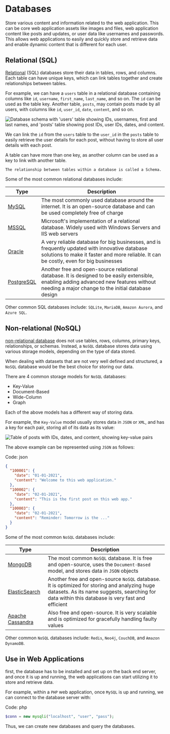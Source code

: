 # Databases
Store various content and information related to the web application. This can be core web application assets like images and files, web application content like posts and updates, or user data like usernames and passwords. This allows web applications to easily and quickly store and retrieve data and enable dynamic content that is different for each user.
## Relational (SQL)
[Relational](https://en.wikipedia.org/wiki/Relational_database) (SQL) databases store their data in tables, rows, and columns. Each table can have unique keys, which can link tables together and create relationships between tables.

For example, we can have a `users` table in a relational database containing columns like `id`, `username`, `first_name`, `last_name`, and so on. The `id` can be used as the table key. Another table, `posts`, may contain posts made by all users, with columns like `id`, `user_id`, `date`, `content`, and so on.

![Database schema with 'users' table showing IDs, usernames, first and last names, and 'posts' table showing post IDs, user IDs, dates, and content.](https://academy.hackthebox.com/storage/modules/75/web_apps_relational_db.jpg)

We can link the `id` from the `users` table to the `user_id` in the `posts` table to easily retrieve the user details for each post, without having to store all user details with each post.

A table can have more than one key, as another column can be used as a key to link with another table.

`The relationship between tables within a database is called a Schema.`

Some of the most common relational databases include:

|Type|Description|
|---|---|
|[MySQL](https://en.wikipedia.org/wiki/MySQL)|The most commonly used database around the internet. It is an open-source database and can be used completely free of charge|
|[MSSQL](https://en.wikipedia.org/wiki/Microsoft_SQL_Server)|Microsoft's implementation of a relational database. Widely used with Windows Servers and IIS web servers|
|[Oracle](https://en.wikipedia.org/wiki/Oracle_Database)|A very reliable database for big businesses, and is frequently updated with innovative database solutions to make it faster and more reliable. It can be costly, even for big businesses|
|[PostgreSQL](https://en.wikipedia.org/wiki/PostgreSQL)|Another free and open-source relational database. It is designed to be easily extensible, enabling adding advanced new features without needing a major change to the initial database design|

Other common SQL databases include: `SQLite`, `MariaDB`, `Amazon Aurora`, and `Azure SQL`.
## Non-relational (NoSQL)
[non-relational database](https://en.wikipedia.org/wiki/NoSQL) does not use tables, rows, columns, primary keys, relationships, or schemas. Instead, a `NoSQL` database stores data using various storage models, depending on the type of data stored.

When dealing with datasets that are not very well defined and structured, a `NoSQL` database would be the best choice for storing our data.

There are 4 common storage models for `NoSQL` databases:

- Key-Value
- Document-Based
- Wide-Column
- Graph

Each of the above models has a different way of storing data.

For example, the `Key-Value` model usually stores data in `JSON` or `XML`, and has a key for each pair, storing all of its data as its value:

![Table of posts with IDs, dates, and content, showing key-value pairs](https://academy.hackthebox.com/storage/modules/75/web_apps_non-relational_db.jpg)

The above example can be represented using `JSON` as follows:

Code: json

```json
{
  "100001": {
    "date": "01-01-2021",
    "content": "Welcome to this web application."
  },
  "100002": {
    "date": "02-01-2021",
    "content": "This is the first post on this web app."
  },
  "100003": {
    "date": "02-01-2021",
    "content": "Reminder: Tomorrow is the ..."
  }
}
```

Some of the most common `NoSQL` databases include:

|Type|Description|
|---|---|
|[MongoDB](https://en.wikipedia.org/wiki/MongoDB)|The most common `NoSQL` database. It is free and open-source, uses the `Document-Based` model, and stores data in `JSON` objects|
|[ElasticSearch](https://en.wikipedia.org/wiki/Elasticsearch)|Another free and open-source `NoSQL` database. It is optimized for storing and analyzing huge datasets. As its name suggests, searching for data within this database is very fast and efficient|
|[Apache Cassandra](https://en.wikipedia.org/wiki/Apache_Cassandra)|Also free and open-source. It is very scalable and is optimized for gracefully handling faulty values|

Other common `NoSQL` databases include: `Redis`, `Neo4j`, `CouchDB`, and `Amazon DynamoDB`.
## Use in Web Applications
first, the database has to be installed and set up on the back end server, and once it is up and running, the web applications can start utilizing it to store and retrieve data.

For example, within a `PHP` web application, once `MySQL` is up and running, we can connect to the database server with:

Code: php

```php
$conn = new mysqli("localhost", "user", "pass");
```

Thus, we can create new databases and query the databases.